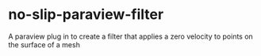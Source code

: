 # no-slip-paraview-filter
A paraview plug in to create a filter that applies a zero velocity to points on the surface of a mesh
